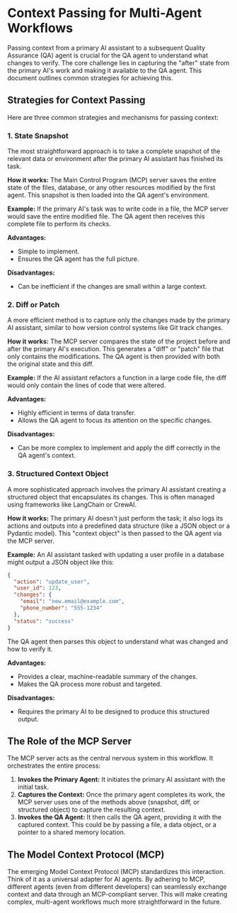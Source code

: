 # Context Passing for Multi-Agent Workflows

Passing context from a primary AI assistant to a subsequent Quality Assurance (QA) agent is crucial for the QA agent to understand what changes to verify. The core challenge lies in capturing the "after" state from the primary AI's work and making it available to the QA agent. This document outlines common strategies for achieving this.

## Strategies for Context Passing

Here are three common strategies and mechanisms for passing context:

### 1. State Snapshot

The most straightforward approach is to take a complete snapshot of the relevant data or environment after the primary AI assistant has finished its task.

**How it works:** The Main Control Program (MCP) server saves the entire state of the files, database, or any other resources modified by the first agent. This snapshot is then loaded into the QA agent's environment.

**Example:** If the primary AI's task was to write code in a file, the MCP server would save the entire modified file. The QA agent then receives this complete file to perform its checks.

**Advantages:**
- Simple to implement.
- Ensures the QA agent has the full picture.

**Disadvantages:**
- Can be inefficient if the changes are small within a large context.

### 2. Diff or Patch

A more efficient method is to capture only the changes made by the primary AI assistant, similar to how version control systems like Git track changes.

**How it works:** The MCP server compares the state of the project before and after the primary AI's execution. This generates a "diff" or "patch" file that only contains the modifications. The QA agent is then provided with both the original state and this diff.

**Example:** If the AI assistant refactors a function in a large code file, the diff would only contain the lines of code that were altered.

**Advantages:**
- Highly efficient in terms of data transfer.
- Allows the QA agent to focus its attention on the specific changes.

**Disadvantages:**
- Can be more complex to implement and apply the diff correctly in the QA agent's context.

### 3. Structured Context Object

A more sophisticated approach involves the primary AI assistant creating a structured object that encapsulates its changes. This is often managed using frameworks like LangChain or CrewAI.

**How it works:** The primary AI doesn't just perform the task; it also logs its actions and outputs into a predefined data structure (like a JSON object or a Pydantic model). This "context object" is then passed to the QA agent via the MCP server.

**Example:** An AI assistant tasked with updating a user profile in a database might output a JSON object like this:

```json
{
  "action": "update_user",
  "user_id": 123,
  "changes": {
    "email": "new.email@example.com",
    "phone_number": "555-1234"
  },
  "status": "success"
}
```

The QA agent then parses this object to understand what was changed and how to verify it.

**Advantages:**
- Provides a clear, machine-readable summary of the changes.
- Makes the QA process more robust and targeted.

**Disadvantages:**
- Requires the primary AI to be designed to produce this structured output.

## The Role of the MCP Server

The MCP server acts as the central nervous system in this workflow. It orchestrates the entire process:

1.  **Invokes the Primary Agent:** It initiates the primary AI assistant with the initial task.
2.  **Captures the Context:** Once the primary agent completes its work, the MCP server uses one of the methods above (snapshot, diff, or structured object) to capture the resulting context.
3.  **Invokes the QA Agent:** It then calls the QA agent, providing it with the captured context. This could be by passing a file, a data object, or a pointer to a shared memory location.

## The Model Context Protocol (MCP)

The emerging Model Context Protocol (MCP) standardizes this interaction. Think of it as a universal adapter for AI agents. By adhering to MCP, different agents (even from different developers) can seamlessly exchange context and data through an MCP-compliant server. This will make creating complex, multi-agent workflows much more straightforward in the future.